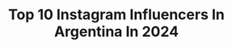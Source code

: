 ---
title: Top 10 Instagram Influencers In Argentina In 2024
description: >-
  Find top Instagram influencers in Argentina in 2024. Most popular hashtags: #argentina #bariloche #entretenews.
platform: Instagram
hits: 8879
text_top: See the top-rated Instagram accounts on inBeat.
text_bottom: Our platform aggregates 8879 Instagram influencers like this in Argentina for you to collaborate.
profiles:
  - username: "nathypeluso"
    fullname: >-
      Nathy Peluso
    bio: >-
      ESTAS BUENISIMO
    location: "Argentina"
    followers: 4432320
    engagement: 562
    commentsToLikes: 0.004774
    id: ck0w5mve34fku0i1978z4myjp
    verified: true
    hashtags: "#ad, #mezcladossomosmas, #dovepartner"
  - username: "adcsuga"
    fullname: >-
      Suga
    bio: >-
      📍Buenos Aires, Argentina 🔹#VALORANT content creator 🔸Host and analyst for @valorantlatam ✉️ sugastreamer@gmail.com
    location: "Argentina"
    followers: 20931
    engagement: 733
    commentsToLikes: 0.015724
    id: ck6u8q9uwt1ag0j71n97ux5v1
    verified: false
    hashtags: "#gaming, #vctlockin, #streamer, #vctamericas"
  - username: "nicomoreno_music"
    fullname: >-
      Nico Moreno
    bio: >-
      ✖️ From France 🇫🇷 ✖️ @insolentrave_records Owner. ✖️ @vesuveagency
    location: "Argentina"
    followers: 644035
    engagement: 828
    commentsToLikes: 0.016590
    id: ck6tm0b2w6yny0j71jjtplcyb
    verified: false
    hashtags: ""
  - username: "majesenmoto"
    fullname: >-
      Majes en Moto
    bio: >-
      Canal de motos #1 en España Embajador de Insta360, Shoei y WD-40
    location: "Argentina"
    followers: 282412
    engagement: 609
    commentsToLikes: 0.008484
    id: ck5zpuk18tdia0i14ms075s0o
    verified: false
    hashtags: "#boinas, #stelvio, #bateriabaja, #madrid"
  - username: "candeladiaz"
    fullname: >-
      Candy 🦂
    bio: >-
      TikTok: soycandeladiaz Única cuenta 💖
    location: "Argentina"
    followers: 1908208
    engagement: 943
    commentsToLikes: 0.003815
    id: ck14ksmohr4340i19wyajpluf
    verified: false
    hashtags: ""
  - username: "gabymeza8"
    fullname: >-
      Gaby Meza 🌈
    bio: >-
      Cinéfila ❤️ She/Her Directora #FueradeFoco 🎥 Host 📺 @cinepolismx 🎬 Locutora 📻 @exafm MI CANAL DE YOUTUBE 🍿👇🏼
    location: "Argentina"
    followers: 356732
    engagement: 566
    commentsToLikes: 0.013180
    id: ck13b2q5mtegc0i19w9ahnux1
    verified: true
    hashtags: "#chrispratt, #entretenews, #marvel, #pelicula"
  - username: "luudelaguila"
    fullname: >-
      Lu Del Aguila
    bio: >-
      tu mejor amiga⋆˚✿˖° @cortandosemanapod @nike fam
    location: "Argentina"
    followers: 222056
    engagement: 428
    commentsToLikes: 0.008831
    id: ck5c5y4jy4d3x0i118px882rl
    verified: false
    hashtags: "#publicidad, #creatividadsinfiltro"
  - username: "m.j.fotografia"
    fullname: >-
      Manu & Joaco ® 🌈
    bio: >-
      ➵ ɢᴇᴍᴇʟᴏs ᴅᴏᴄᴜᴍᴇɴᴛᴀɴᴅᴏ ᴇxᴘᴇʀɪᴇɴᴄɪᴀs ᴀ ᴛʀᴀᴠᴇs ᴅᴇʟ ᴀʀᴛᴇ ➵ Travel, Commercial & Film Photographers Cursos online @fotix.ar
    location: "Argentina"
    followers: 119821
    engagement: 1771
    commentsToLikes: 0.013448
    id: ck6ty9ccb2ec80j71vzra2kaw
    verified: false
    hashtags: "#argentina, #bariloche, #mamiya, #120"
  - username: "pasaje.en.mano"
    fullname: >-
      Agus Lopez ✈️ Periodista de Viajes
    bio: >-
      🇦🇷 cordobesa 💎 descubriendo joyitas 🎥 TikTok (+200k) ✈️ info viajera en canal de difusión 💌 agus@pasajeenmano.com.ar
    location: "Argentina"
    followers: 437570
    engagement: 437
    commentsToLikes: 0.530686
    id: ck6ti9y0b0bi50j71z635jv75
    verified: false
    hashtags: "#cordoba, #findelmundo, #fandelanieve, #recorrepunilladesdeterra"
  - username: "esgaboruiz"
    fullname: >-
      Gabriel Ruiz
    bio: >-
      Venezolano. en el enlace me ven en vivo
    location: "Argentina"
    followers: 244345
    engagement: 430
    commentsToLikes: 0.012328
    id: ck14li76musx50i19kq3gsy6f
    verified: false
    hashtags: "#crypto"
---